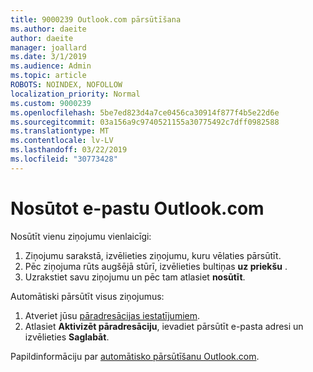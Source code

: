 ```yaml
---
title: 9000239 Outlook.com pārsūtīšana
ms.author: daeite
author: daeite
manager: joallard
ms.date: 3/1/2019
ms.audience: Admin
ms.topic: article
ROBOTS: NOINDEX, NOFOLLOW
localization_priority: Normal
ms.custom: 9000239
ms.openlocfilehash: 5be7ed823d4a7ce0456ca30914f877f4b5e22d6e
ms.sourcegitcommit: 03a156a9c9740521155a30775492c7dff0982588
ms.translationtype: MT
ms.contentlocale: lv-LV
ms.lasthandoff: 03/22/2019
ms.locfileid: "30773428"
---
```

# <a name="forwarding-email-in-outlookcom"></a>Nosūtot e-pastu Outlook.com

Nosūtīt vienu ziņojumu vienlaicīgi:

1. Ziņojumu sarakstā, izvēlieties ziņojumu, kuru vēlaties pārsūtīt.
2. Pēc ziņojuma rūts augšējā stūrī, izvēlieties bultiņas **uz priekšu** .
3. Uzrakstiet savu ziņojumu un pēc tam atlasiet **nosūtīt**.

Automātiski pārsūtīt visus ziņojumus:

1. Atveriet jūsu [pāradresācijas iestatījumiem](https://outlook.live.com/mail/options/mail/forwarding/forwardingOption).
2. Atlasiet **Aktivizēt pāradresāciju**, ievadiet pārsūtīt e-pasta adresi un izvēlieties **Saglabāt**.

Papildinformāciju par [automātisko pārsūtīšanu Outlook.com](https://support.office.com/article/6246987c-6c8f-4144-b255-14fc07007dad).